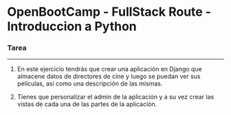 # OpenBootCamp - FullStack Route - Introduccion a Python

### Tarea
---
1. En este ejercicio tendrás que crear una aplicación en Django que almacene datos de directores de cine y luego se puedan ver sus películas, así como una descripción de las mismas.

2. Tienes que personalizar el admin de la aplicación y a su vez crear las vistas de cada una de las partes de la aplicación.

